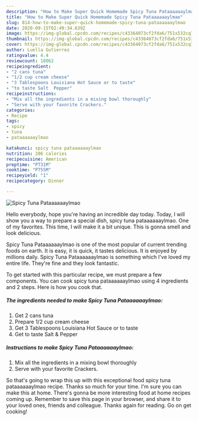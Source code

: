 ```yaml
---
description: "How to Make Super Quick Homemade Spicy Tuna Pataaaaaaylmao"
title: "How to Make Super Quick Homemade Spicy Tuna Pataaaaaaylmao"
slug: 814-how-to-make-super-quick-homemade-spicy-tuna-pataaaaaaylmao
date: 2020-09-15T02:49:34.639Z
image: https://img-global.cpcdn.com/recipes/c43364073cf2fda6/751x532cq70/spicy-tuna-pataaaaaaylmao-recipe-main-photo.jpg
thumbnail: https://img-global.cpcdn.com/recipes/c43364073cf2fda6/751x532cq70/spicy-tuna-pataaaaaaylmao-recipe-main-photo.jpg
cover: https://img-global.cpcdn.com/recipes/c43364073cf2fda6/751x532cq70/spicy-tuna-pataaaaaaylmao-recipe-main-photo.jpg
author: Luella Gutierrez
ratingvalue: 4.4
reviewcount: 18062
recipeingredient:
- "2 cans tuna"
- "1/2 cup cream cheese"
- "3 Tablespoons Louisiana Hot Sauce or to taste"
- "to taste Salt  Pepper"
recipeinstructions:
- "Mix all the ingredients in a mixing bowl thoroughly"
- "Serve with your favorite Crackers."
categories:
- Recipe
tags:
- spicy
- tuna
- pataaaaaaylmao

katakunci: spicy tuna pataaaaaaylmao 
nutrition: 286 calories
recipecuisine: American
preptime: "PT31M"
cooktime: "PT55M"
recipeyield: "1"
recipecategory: Dinner

---
```



![Spicy Tuna Pataaaaaaylmao](https://img-global.cpcdn.com/recipes/c43364073cf2fda6/751x532cq70/spicy-tuna-pataaaaaaylmao-recipe-main-photo.jpg)

Hello everybody, hope you're having an incredible day today. Today, I will show you a way to prepare a special dish, spicy tuna pataaaaaaylmao. One of my favorites. This time, I will make it a bit unique. This is gonna smell and look delicious.

Spicy Tuna Pataaaaaaylmao is one of the most popular of current trending foods on earth. It is easy, it is quick, it tastes delicious. It is enjoyed by millions daily. Spicy Tuna Pataaaaaaylmao is something which I've loved my entire life. They're fine and they look fantastic.




To get started with this particular recipe, we must prepare a few components. You can cook spicy tuna pataaaaaaylmao using 4 ingredients and 2 steps. Here is how you cook that.

<!--inarticleads1-->

##### The ingredients needed to make Spicy Tuna Pataaaaaaylmao:

1. Get 2 cans tuna
1. Prepare 1/2 cup cream cheese
1. Get 3 Tablespoons Louisiana Hot Sauce or to taste
1. Get to taste Salt &amp; Pepper




<!--inarticleads2-->

##### Instructions to make Spicy Tuna Pataaaaaaylmao:

1. Mix all the ingredients in a mixing bowl thoroughly
1. Serve with your favorite Crackers.




So that's going to wrap this up with this exceptional food spicy tuna pataaaaaaylmao recipe. Thanks so much for your time. I'm sure you can make this at home. There's gonna be more interesting food at home recipes coming up. Remember to save this page in your browser, and share it to your loved ones, friends and colleague. Thanks again for reading. Go on get cooking!
